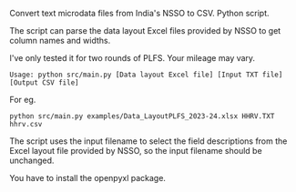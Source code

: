 Convert text microdata files from India's NSSO to CSV. Python script.

The script can parse the data layout Excel files provided by NSSO to get column names and widths.

I've only tested it for two rounds of PLFS. Your mileage may vary.

    Usage: python src/main.py [Data layout Excel file] [Input TXT file] [Output CSV file]

For eg.

    python src/main.py examples/Data_LayoutPLFS_2023-24.xlsx HHRV.TXT hhrv.csv
    
The script uses the input filename to select the field descriptions from the Excel layout file provided by NSSO, so the input filename should be unchanged.

You have to install the openpyxl package.
